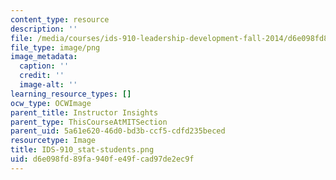 ```yaml
---
content_type: resource
description: ''
file: /media/courses/ids-910-leadership-development-fall-2014/d6e098fd89fa940fe49fcad97de2ec9f_IDS-910_stat-students.png
file_type: image/png
image_metadata:
  caption: ''
  credit: ''
  image-alt: ''
learning_resource_types: []
ocw_type: OCWImage
parent_title: Instructor Insights
parent_type: ThisCourseAtMITSection
parent_uid: 5a61e620-46d0-bd3b-ccf5-cdfd235beced
resourcetype: Image
title: IDS-910_stat-students.png
uid: d6e098fd-89fa-940f-e49f-cad97de2ec9f
---
```

